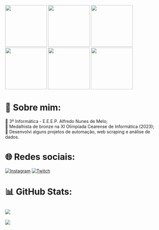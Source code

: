 <div display="flex">
<img src="https://media1.tenor.com/m/Z_Ah8rkdZ4YAAAAC/walking-code.gif" width="135"/>
<img src="https://media1.tenor.com/m/Z_Ah8rkdZ4YAAAAC/walking-code.gif" width="135"/>
<img src="https://media1.tenor.com/m/Z_Ah8rkdZ4YAAAAC/walking-code.gif" width="135"/>
<img src="https://media1.tenor.com/m/Z_Ah8rkdZ4YAAAAC/walking-code.gif" width="135"/>
<img src="https://media1.tenor.com/m/Z_Ah8rkdZ4YAAAAC/walking-code.gif" width="135"/>
<img src="https://media1.tenor.com/m/Z_Ah8rkdZ4YAAAAC/walking-code.gif" width="135"/>
</div>


# 💫 Sobre mim:
🌱 3º Informática - E.E.E.P. Alfredo Nunes de Melo;<br>
🥉 Medalhista de bronze na <a>XI Olimpíada Cearense de Informática (2023)</a>;<br>🔭 Desenvolvi alguns projetos de automação, web scraping e análise de dados.

# 🌐 Redes sociais:
[![Instagram](https://img.shields.io/badge/Instagram-%23E4405F.svg?logo=Instagram&logoColor=white)](https://instagram.com/jetrokepler) [![Twitch](https://img.shields.io/badge/Twitch-%239146FF.svg?logo=Twitch&logoColor=white)](https://twitch.tv/jetrokepler)

# 📊 GitHub Stats:
![](https://github-readme-streak-stats.herokuapp.com/?user=jetrokepler&theme=dark&hide_border=true)
---

[![](https://visitcount.itsvg.in/api?id=jetrokepler&icon=0&color=0)](https://visitcount.itsvg.in)